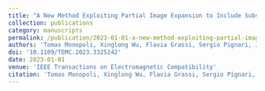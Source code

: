 ```yaml
---
title: "A New Method Exploiting Partial Image Expansion to Include Substrate and Ground in Dipole-Based Near-Field Models"
collection: publications
category: manuscripts
permalink: /publication/2023-01-01-a-new-method-exploiting-partial-image-expansion-to-include-substrate-and-ground-in-dipole-based-near-field-models
authors: 'Tomas Monopoli, Xinglong Wu, Flavia Grassi, Sergio Pignari, Johannes Wolf'
doi: '10.1109/TEMC.2023.3325242'
date: 2023-01-01
venue: 'IEEE Transactions on Electromagnetic Compatibility'
citation: 'Tomas Monopoli, Xinglong Wu, Flavia Grassi, Sergio Pignari, Johannes Wolf. (2023). &quot;A New Method Exploiting Partial Image Expansion to Include Substrate and Ground in Dipole-Based Near-Field Models&quot; <i>IEEE Transactions on Electromagnetic Compatibility</i>.'
---
```


